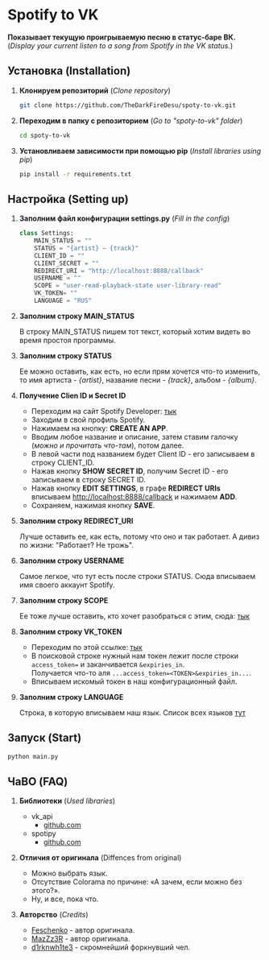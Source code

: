 # Spotify to VK

**Показывает текущую проигрываемую песню в статус-баре ВК.**  
(*Display your current listen to a song from Spotify in the VK status.*)

## Установка (Installation)

1. **Клонируем репозиторий** (*Clone repository*)

    ```bash
    git clone https://github.com/TheDarkFireDesu/spoty-to-vk.git
    ```

2. **Переходим в папку с репозиторием** (*Go to "spoty-to-vk" folder*)

    ```bash
    cd spoty-to-vk
    ```

3. **Установливаем зависимости при помощью pip** (*Install libraries using pip*)

    ```bash
    pip install -r requirements.txt
    ```

## Настройка (Setting up)

1. **Заполним файл конфигурации settings.py** (*Fill in the config*)

    ```python
    class Settings:
        MAIN_STATUS = ""
        STATUS = "{artist} — {track}"
        CLIENT_ID = ""
        CLIENT_SECRET = ""
        REDIRECT_URI = "http://localhost:8888/callback"
        USERNAME = ""
        SCOPE = "user-read-playback-state user-library-read"
        VK_TOKEN= ""
        LANGUAGE = "RUS"
    ```

2. **Заполним строку MAIN_STATUS**

    В строку MAIN_STATUS пишем тот текст, который хотим видеть во время простоя программы.

3. **Заполним строку STATUS**

    Ее можно оставить, как есть, но если прям хочется что-то изменить, то имя артиста - *{artist}*, название песни - *{track}*, альбом - *{album}*.

4. **Получение Clien ID и Secret ID**

    - Переходим на сайт Spotify Developer: [тык](https://developer.spotify.com/dashboard/applications)
    - Заходим в свой профиль Spotify.
    - Нажимаем на кнопку: **CREATE AN APP**.
    - Вводим любое название и описание, затем ставим галочку (*можно и прочитать что-там*), потом далее.
    - В левой части под названием будет Client ID - его записываем в строку CLIENT_ID.
    - Нажав кнопку **SHOW SECRET ID**, получим Secret ID - его записываем в строку SECRET ID.
    - Нажав кнопку **EDIT SETTINGS**, в графе **REDIRECT URIs** вписываем <http://localhost:8888/callback> и нажимаем **ADD**.
    - Сохраняем, нажимая кнопку **SAVE**.

5. **Заполним строку REDIRECT_URI**

    Лучше оставить ее, как есть, потому что оно и так работает. А дивиз по жизни: "Работает? Не трожь".

6. **Заполним строку USERNAME**

    Самое легкое, что тут есть после строки STATUS. Сюда вписываем имя своего аккаунт Spotify.

7. **Заполним строку SCOPE**

    Ее тоже лучше оставить, кто хочет разобраться с этим, сюда: [тык](https://developer.spotify.com/documentation/general/guides/authorization/scopes/)

8. **Заполним строку VK_TOKEN**

    - Переходим по этой ссылке: [тык](https://oauth.vk.com/authorize?client_id=2685278&scope=1073737727&redirect_uri=https://oauth.vk.com/blank.html&display=page&response_type=token&revoke=1)
    - В поисковой строке нужный нам токен лежит после строки ```access_token=``` и заканчивается ```&expiries_in```.  
    Получается что-то аля ```...access_token=<TOKEN>&expiries_in...```.
    - Вписываем искомый токен в наш конфигурационный файл.

9. **Заполним строку LANGUAGE**

    Строка, в которую вписываем наш язык. Список всех языков [тут](https://www.loc.gov/standards/iso639-2/php/code_list.php)

## Запуск (Start)

```bash
python main.py
```

## ЧаВО (FAQ)

1. **Библиотеки** (*Used libraries*)
    - vk_api
        - [github.com](https://github.com/python273/vk_api)
    - spotipy
        - [github.com](https://github.com/plamere/spotipy)

2. **Отличия от оригинала** (Diffences from original)
    - Можно выбрать язык.
    - Отсутствие Colorama по причине: «А зачем, если можно без этого?».
    - Ну, и все, пока что.

3. **Авторство** (*Credits*)
    - [Feschenko](https://github.com/feschenko) - автор оригинала.
    - [MazZz3R](https://github.com/mazZz3R) - автор оригинала.
    - [d1rknwh1te3](https://github.com/d1rknwh1te3) - скромнейший форкнувший чел.
